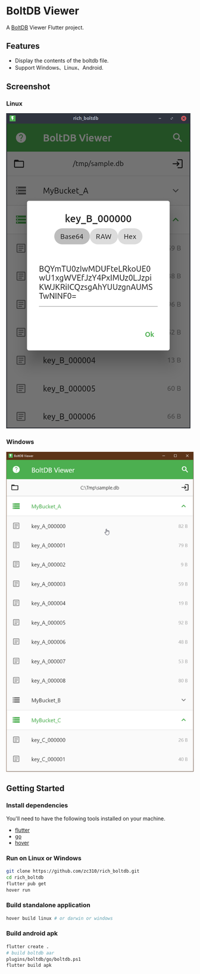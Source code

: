 # BoltDB Viewer

A [BoltDB](https://github.com/etcd-io/bbolt) Viewer Flutter project.

## Features

- Display the contents of the boltdb file.
- Support Windows、Linux、Android.

## Screenshot

### Linux

![BoltDB Viewer - linux](https://raw.githubusercontent.com/zc310/rich_boltdb/master/assets/linux.png)

### Windows

![BoltDB Viewer - windows](https://raw.githubusercontent.com/zc310/rich_boltdb/master/assets/windows.png)

## Getting Started

### Install dependencies

You'll need to have the following tools installed on your machine.

- [flutter](https://flutter.dev)
- [go](https://golang.org)
- [hover](https://github.com/go-flutter-desktop/hover)

### Run on Linux or Windows

```bash
git clone https://github.com/zc310/rich_boltdb.git
cd rich_boltdb
flutter pub get
hover run
```

### Build standalone application

```bash
hover build linux # or darwin or windows
```

### Build android apk

```bash
flutter create .
# build boltdb aar
plugins/boltdb/go/boltdb.ps1
flutter build apk
```
